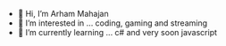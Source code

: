 - 👋 Hi, I’m Arham Mahajan 
- 👀 I’m interested in ... coding, gaming and streaming 
- 🌱 I’m currently learning ... c# and very soon javascript

<!---
Marshungry/Marshungry is a ✨ special ✨ repository because its `README.md` (this file) appears on your GitHub profile.
You can click the Preview link to take a look at your changes.
--->
